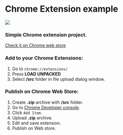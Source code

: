 # Chrome Extension example

<img src="https://i.imgur.com/qWoLo69.png"/>

### Simple Chrome extension project.

<a target="_blank" href="https://bit.ly/2GIadQ5" >Check it on Chrome web store</a>

### Add to your Chrome Extensions:

1. Go to `chrome://extensions/`
2. Press <b>LOAD UNPACKED</b>
3. Select <b>/src</b> folder in file upload dialog window.

### Publish on Chrome Web Store:

1. Create <b>.zip</b> archive with <b>/src</b> folder.
2. Go to <a target="_blank" href="https://chrome.google.com/webstore/devconsole" >Chrome Developer console<a/>.
3. Click `Add Item`.
4. Upload <b>.zip</b> archive.
5. Edit and save extension.
6. Publish on Web store.  
